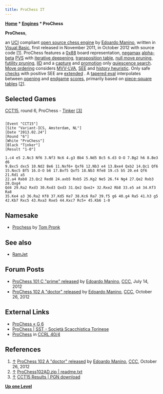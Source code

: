 ```yaml
---
title: ProChess IT
---
```

**[Home](Home "Home") \* [Engines](Engines "Engines") \* ProChess**


**ProChess**,  

an [UCI](UCI "UCI") compliant [open source chess engine](Category:Open_Source "Category:Open Source") by [Edoardo Manino](Edoardo_Manino "Edoardo Manino"), written in [Visual Basic](Basic#VB "Basic"), first released in November 2011, in October 2012 with source code <a id="cite-note-1" href="#cite-ref-1">[1]</a>. 
ProChess features a [0x88](0x88 "0x88") board representation, [negamax](Negamax "Negamax") [alpha-beta](Alpha-Beta "Alpha-Beta") [PVS](Principal_Variation_Search "Principal Variation Search") with [iterative deepening](Iterative_Deepening "Iterative Deepening"), [transposition table](Transposition_Table "Transposition Table"), [null move pruning](Null_Move_Pruning "Null Move Pruning"), [futility pruning](Futility_Pruning "Futility Pruning"), [IID](Internal_Iterative_Deepening "Internal Iterative Deepening") and a [capture](Captures "Captures") and [promotion](Promotions "Promotions") only [quiescence search](Quiescence_Search "Quiescence Search"). [Move ordering](Move_Ordering "Move Ordering") considers [MVV-LVA](MVV-LVA "MVV-LVA"), [SEE](Static_Exchange_Evaluation "Static Exchange Evaluation") and [history heuristic](History_Heuristic "History Heuristic"). Only safe [checks](Check "Check") with positive SEE are [extended](Check_Extensions "Check Extensions") . 
A [tapered eval](Tapered_Eval "Tapered Eval") interpolates between [opening](Opening "Opening") and [endgame](Endgame "Endgame") [scores](Score "Score"), primarily based on [piece-square tables](Piece-Square_Tables "Piece-Square Tables") <a id="cite-note-2" href="#cite-ref-2">[2]</a>. 



## Selected Games


[CCT15](CCT15 "CCT15"), round 6, ProChess - [Tinker](Tinker "Tinker") <a id="cite-note-3" href="#cite-ref-3">[3]</a>




```

[Event "CCT15"]
[Site "Variant-ICS, Amsterdam, NL"]
[Date "2013.02.24"]
[Round "6"]
[White "ProChess"]
[Black "Tinker"]
[Result "1-0"]

1.c4 e5 2.Nc3 Nf6 3.Nf3 Nc6 4.g3 Bb4 5.Nd5 Bc5 6.d3 O-O 7.Bg2 h6 8.Be3 d6 
9.Bxc5 dxc5 10.Nd2 Be6 11.Nxf6+ Qxf6 12.Nb3 e4 13.Bxe4 Qxb2 14.Qc1 Qf6 
15.Nxc5 Bf5 16.O-O b6 17.Bxf5 Qxf5 18.Nb3 Rfe8 19.c5 b5 20.e4 Qf6 21.Rd1 a5 
22.a4 Rab8 23.Qc2 Red8 24.axb5 Rxb5 25.Kg2 Ne5 26.f4 Ng4 27.Qe2 Rxb3 28.Qxg4 
Qd4 29.Ra2 Rxd3 30.Rxd3 Qxd3 31.Qe2 Qxe2+ 32.Rxe2 Rb8 33.e5 a4 34.Kf3 Ra8 
35.Ke4 a3 36.Ra2 Kf8 37.Kd5 Ke7 38.Kc6 Ra7 39.f5 g6 40.g4 Ra5 41.h3 g5
42.Kb7 Rxc5 43.Rxa3 Rxe5 44.Kxc7 Rc5+ 45.Kb6 1-0

```

## Namesake


* [Prochess](Prochess "Prochess") by [Tom Pronk](Tom_Pronk "Tom Pronk")


## See also


* [RamJet](RamJet "RamJet")


## Forum Posts


* [ProChess 101 C "prime" released](http://www.talkchess.com/forum/viewtopic.php?t=44422) by [Edoardo Manino](Edoardo_Manino "Edoardo Manino"), [CCC](CCC "CCC"), July 14, 2012
* [ProChess 102 A "doctor" released](http://www.talkchess.com/forum/viewtopic.php?t=45745) by [Edoardo Manino](Edoardo_Manino "Edoardo Manino"), [CCC](CCC "CCC"), October 26, 2012


## External Links


* [ProChess « G 6](https://www.g-sei.org/prochess/)
* [ProChess | SST - Società Scacchistica Torinese](http://www.scacchisticatorinese.it/nuovo_portale/argomento_det.php?codice_argomento=367)
* [ProChess](http://ccrl.chessdom.com/ccrl/404/cgi/compare_engines.cgi?family=ProChess&print=Rating+list&print=Results+table&print=LOS+table&print=Ponder+hit+table&print=Eval+difference+table&print=Comopp+gamenum+table&print=Overlap+table&print=Score+with+common+opponents) in [CCRL 40/4](CCRL "CCRL")


## References


1. <a id="cite-ref-1" href="#cite-note-1">↑</a> [ProChess 102 A "doctor" released](http://www.talkchess.com/forum/viewtopic.php?t=45745) by [Edoardo Manino](Edoardo_Manino "Edoardo Manino"), [CCC](CCC "CCC"), October 26, 2012
2. <a id="cite-ref-2" href="#cite-note-2">↑</a> [ProChess102AD.zip | readme.txt](https://www.g-sei.org/prochess/prochess102ad/)
3. <a id="cite-ref-3" href="#cite-note-3">↑</a> [CCT15 Results | PGN download](https://cctchess.com/cct15-results/)

**[Up one Level](Engines "Engines")**







 
